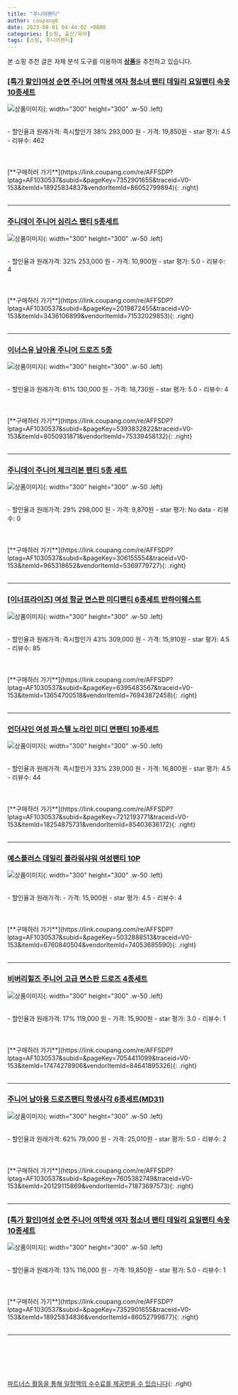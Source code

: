 ```yaml
---
title: "주니어팬티"
author: coupang6
date: 2023-08-01 04:44:02 +0800
categories: [쇼핑, 출산/육아]
tags: [쇼핑, 주니어팬티]
---
```


본 쇼핑 추천 글은 자체 분석 도구를 이용하여 [**상품**](https://link.coupang.com/a/bao1ui)을 추천하고 있습니다.

### [[특가 할인]여성 순면 주니어 여학생 여자 청소녀 팬티 데일리 요일팬티 속옷 10종세트](https://link.coupang.com/re/AFFSDP?lptag=AF1030537&subid=&pageKey=7352901655&traceid=V0-153&itemId=18925834837&vendorItemId=86052799894)

![상품이미지](https://thumbnail7.coupangcdn.com/thumbnails/remote/230x230ex/image/vendor_inventory/48ed/29f2503aeaead248d820843d5a7b2b317d6494aed765d6c62cacf2cb0a0e.jpg){: width="300" height="300" .w-50 .left}


<br>
- 할인율과 원래가격: 즉시할인가 38%  293,000   원
- 가격: 19,850원
- star 평가: 4.5
- 리뷰수: 462
<br>
<br>
<br>
<br>
[**구매하러 가기**](https://link.coupang.com/re/AFFSDP?lptag=AF1030537&subid=&pageKey=7352901655&traceid=V0-153&itemId=18925834837&vendorItemId=86052799894){: .right}
<br>
<br>

---

### [주니데이 주니어 심리스 팬티 5종세트](https://link.coupang.com/re/AFFSDP?lptag=AF1030537&subid=&pageKey=2019872455&traceid=V0-153&itemId=3436106899&vendorItemId=71532029853)

![상품이미지](https://thumbnail8.coupangcdn.com/thumbnails/remote/230x230ex/image/retail/images/11363933915122977-85e7e663-6500-4a82-b5af-da04d5087a87.jpg){: width="300" height="300" .w-50 .left}


<br>
- 할인율과 원래가격: 32%  253,000   원
- 가격: 10,900원
- star 평가: 5.0
- 리뷰수: 4
<br>
<br>
<br>
<br>
[**구매하러 가기**](https://link.coupang.com/re/AFFSDP?lptag=AF1030537&subid=&pageKey=2019872455&traceid=V0-153&itemId=3436106899&vendorItemId=71532029853){: .right}
<br>
<br>

---

### [이너스유 남아용 주니어 드로즈 5종](https://link.coupang.com/re/AFFSDP?lptag=AF1030537&subid=&pageKey=5393832822&traceid=V0-153&itemId=8050931871&vendorItemId=75339458132)

![상품이미지](https://thumbnail6.coupangcdn.com/thumbnails/remote/230x230ex/image/retail/images/597874520156650-4abec214-3205-4b94-8816-a0e863d404be.jpg){: width="300" height="300" .w-50 .left}


<br>
- 할인율과 원래가격: 61%  130,000   원
- 가격: 18,730원
- star 평가: 5.0
- 리뷰수: 4
<br>
<br>
<br>
<br>
[**구매하러 가기**](https://link.coupang.com/re/AFFSDP?lptag=AF1030537&subid=&pageKey=5393832822&traceid=V0-153&itemId=8050931871&vendorItemId=75339458132){: .right}
<br>
<br>

---

### [주니데이 주니어 체크리본 팬티 5종 세트](https://link.coupang.com/re/AFFSDP?lptag=AF1030537&subid=&pageKey=306155554&traceid=V0-153&itemId=965318652&vendorItemId=5369779727)

![상품이미지](https://thumbnail10.coupangcdn.com/thumbnails/remote/230x230ex/image/retail/images/9101235325257093-4f8eb70e-67bf-4121-be01-7a80780b5440.jpg){: width="300" height="300" .w-50 .left}


<br>
- 할인율과 원래가격: 29%  298,000   원
- 가격: 9,870원
- star 평가: No data
- 리뷰수: 0
<br>
<br>
<br>
<br>
[**구매하러 가기**](https://link.coupang.com/re/AFFSDP?lptag=AF1030537&subid=&pageKey=306155554&traceid=V0-153&itemId=965318652&vendorItemId=5369779727){: .right}
<br>
<br>

---

### [[이너프라이즈] 여성 항균 면스판 미디팬티 6종세트 반하이웨스트](https://link.coupang.com/re/AFFSDP?lptag=AF1030537&subid=&pageKey=6395483567&traceid=V0-153&itemId=13654700518&vendorItemId=76943872458)

![상품이미지](https://thumbnail9.coupangcdn.com/thumbnails/remote/230x230ex/image/vendor_inventory/dea6/b6e5b1a3f8d6276ed378b31f143e5c2b8ac84a121a965ca7bf3685c4a8b0.jpg){: width="300" height="300" .w-50 .left}


<br>
- 할인율과 원래가격: 즉시할인가 43%  309,000   원
- 가격: 15,910원
- star 평가: 4.5
- 리뷰수: 85
<br>
<br>
<br>
<br>
[**구매하러 가기**](https://link.coupang.com/re/AFFSDP?lptag=AF1030537&subid=&pageKey=6395483567&traceid=V0-153&itemId=13654700518&vendorItemId=76943872458){: .right}
<br>
<br>

---

### [언더샤인 여성 파스텔 노라인 미디 면팬티 10종세트](https://link.coupang.com/re/AFFSDP?lptag=AF1030537&subid=&pageKey=7212193771&traceid=V0-153&itemId=18254875731&vendorItemId=85403636172)

![상품이미지](https://thumbnail9.coupangcdn.com/thumbnails/remote/230x230ex/image/vendor_inventory/aeaa/ed650a2e84ac9a3cf660c5be801ee479619b024fd86851fbd5875eefa89f.jpg){: width="300" height="300" .w-50 .left}


<br>
- 할인율과 원래가격: 즉시할인가 33%  239,000   원
- 가격: 16,800원
- star 평가: 4.5
- 리뷰수: 44
<br>
<br>
<br>
<br>
[**구매하러 가기**](https://link.coupang.com/re/AFFSDP?lptag=AF1030537&subid=&pageKey=7212193771&traceid=V0-153&itemId=18254875731&vendorItemId=85403636172){: .right}
<br>
<br>

---

### [예스플러스 데일리 플라워샤워 여성팬티 10P](https://link.coupang.com/re/AFFSDP?lptag=AF1030537&subid=&pageKey=5032888513&traceid=V0-153&itemId=6760840504&vendorItemId=74053685590)

![상품이미지](https://thumbnail7.coupangcdn.com/thumbnails/remote/230x230ex/image/vendor_inventory/5a3e/723bd76f634a720738fb58dd87dabfc943b4c5e6ed1ec1e62f52d9ea6eb2.jpg){: width="300" height="300" .w-50 .left}


<br>
- 할인율과 원래가격: 
- 가격: 15,900원
- star 평가: 4.5
- 리뷰수: 4
<br>
<br>
<br>
<br>
[**구매하러 가기**](https://link.coupang.com/re/AFFSDP?lptag=AF1030537&subid=&pageKey=5032888513&traceid=V0-153&itemId=6760840504&vendorItemId=74053685590){: .right}
<br>
<br>

---

### [비버리힐즈 주니어 고급 면스판 드로즈 4종세트](https://link.coupang.com/re/AFFSDP?lptag=AF1030537&subid=&pageKey=7054411099&traceid=V0-153&itemId=17474278906&vendorItemId=84641895326)

![상품이미지](https://thumbnail9.coupangcdn.com/thumbnails/remote/230x230ex/image/vendor_inventory/4f16/6a7d24dc5b978386e6e2eb54c5b903addd1a390df5c62b955edb8386d3b0.jpg){: width="300" height="300" .w-50 .left}


<br>
- 할인율과 원래가격: 17%  119,000   원
- 가격: 15,900원
- star 평가: 3.0
- 리뷰수: 1
<br>
<br>
<br>
<br>
[**구매하러 가기**](https://link.coupang.com/re/AFFSDP?lptag=AF1030537&subid=&pageKey=7054411099&traceid=V0-153&itemId=17474278906&vendorItemId=84641895326){: .right}
<br>
<br>

---

### [주니어 남아용 드로즈팬티 학생사각 6종세트(MD31)](https://link.coupang.com/re/AFFSDP?lptag=AF1030537&subid=&pageKey=7605382749&traceid=V0-153&itemId=20129115869&vendorItemId=71873697573)

![상품이미지](https://thumbnail10.coupangcdn.com/thumbnails/remote/230x230ex/image/vendor_inventory/117e/9fcc090f2fa8e4f017e35d1ae6547c5397ee7505218e2b5c3e165ec2cdd2.jpg){: width="300" height="300" .w-50 .left}


<br>
- 할인율과 원래가격: 62%  79,000   원
- 가격: 25,010원
- star 평가: 5.0
- 리뷰수: 2
<br>
<br>
<br>
<br>
[**구매하러 가기**](https://link.coupang.com/re/AFFSDP?lptag=AF1030537&subid=&pageKey=7605382749&traceid=V0-153&itemId=20129115869&vendorItemId=71873697573){: .right}
<br>
<br>

---

### [[특가 할인]여성 순면 주니어 여학생 여자 청소녀 팬티 데일리 요일팬티 속옷 10종세트](https://link.coupang.com/re/AFFSDP?lptag=AF1030537&subid=&pageKey=7352901655&traceid=V0-153&itemId=18925834836&vendorItemId=86052799877)

![상품이미지](https://thumbnail7.coupangcdn.com/thumbnails/remote/230x230ex/image/vendor_inventory/48ed/29f2503aeaead248d820843d5a7b2b317d6494aed765d6c62cacf2cb0a0e.jpg){: width="300" height="300" .w-50 .left}


<br>
- 할인율과 원래가격: 13%  116,000   원
- 가격: 19,850원
- star 평가: 5.0
- 리뷰수: 1
<br>
<br>
<br>
<br>
[**구매하러 가기**](https://link.coupang.com/re/AFFSDP?lptag=AF1030537&subid=&pageKey=7352901655&traceid=V0-153&itemId=18925834836&vendorItemId=86052799877){: .right}
<br>
<br>

---
<br><br><br><br><br> [파트너스 활동을 통해 일정액의 수수료를 제공받을 수 있습니다](https://link.coupang.com/a/bao1ui){: .right}